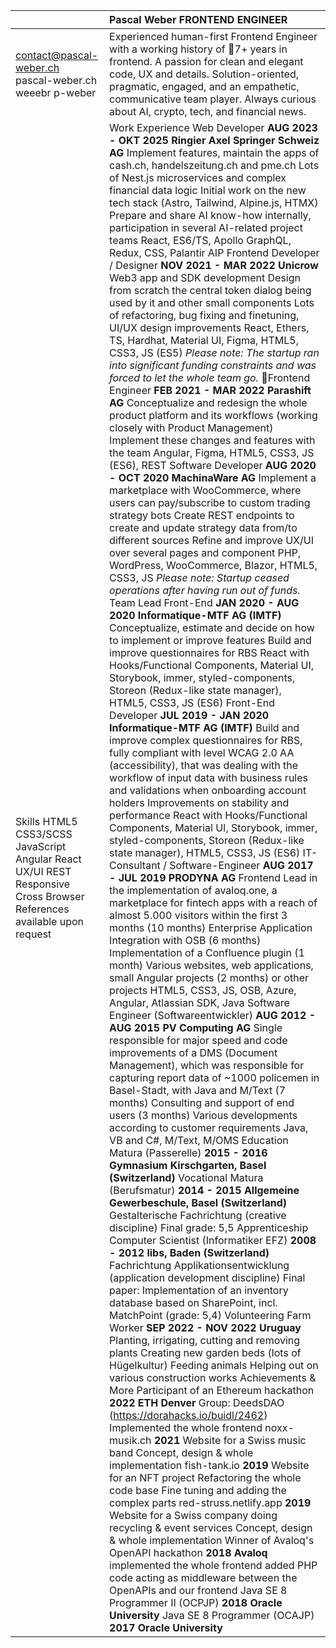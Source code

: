 

|  |  Pascal Weber FRONTEND ENGINEER |
| ----- | :---- |
|              contact@pascal-weber.ch       pascal-weber.ch       weeebr       p-weber |  Experienced human-first Frontend Engineer with a working history of 7+ years in frontend. A passion for clean and elegant code, UX and details. Solution-oriented, pragmatic, engaged, and an empathetic, communicative team player. Always curious about AI, crypto, tech, and financial news. |
| Skills HTML5  CSS3/SCSS  JavaScript  Angular  React  UX/UI  REST  Responsive  Cross Browser  References available upon request | Work Experience Web Developer **AUG 2023 \- OKT 2025 Ringier Axel Springer Schweiz AG** Implement features, maintain the apps of cash.ch, handelszeitung.ch and pme.ch Lots of Nest.js microservices and complex financial data logic Initial work on the new tech stack (Astro, Tailwind, Alpine.js, HTMX) Prepare and share AI know-how internally, participation in several AI-related project teams  React, ES6/TS, Apollo GraphQL, Redux, CSS, Palantir AIP Frontend Developer / Designer **NOV 2021 \- MAR 2022 Unicrow** Web3 app and SDK development Design from scratch the central token dialog being used by it and other small components Lots of refactoring, bug fixing and finetuning, UI/UX design improvements React, Ethers, TS, Hardhat, Material UI, Figma, HTML5, CSS3, JS (ES5)  *Please note: The startup ran into significant funding constraints and was forced to let the whole team go.* Frontend Engineer **FEB 2021 \- MAR 2022 Parashift AG** Conceptualize and redesign the whole product platform and its workflows (working closely with Product Management) Implement these changes and features with the team Angular, Figma, HTML5, CSS3, JS (ES6), REST Software Developer **AUG 2020 \- OCT 2020 MachinaWare AG** Implement a marketplace with WooCommerce, where users can pay/subscribe to custom trading strategy bots Create REST endpoints to create and update strategy data from/to different sources Refine and improve UX/UI over several pages and component PHP, WordPress, WooCommerce, Blazor, HTML5, CSS3, JS  *Please note: Startup ceased operations after having run out of funds.* Team Lead Front-End **JAN 2020 \- AUG 2020  Informatique-MTF AG (IMTF)** Conceptualize, estimate and decide on how to implement or improve features Build and improve questionnaires for RBS React with Hooks/Functional Components, Material UI, Storybook, immer, styled-components, Storeon (Redux-like state manager), HTML5, CSS3, JS (ES6) Front-End Developer **JUL 2019 \- JAN 2020 Informatique-MTF AG (IMTF)** Build and improve complex questionnaires for RBS, fully compliant with level WCAG 2.0 AA (accessibility), that was dealing with the workflow of input data with business rules and validations when onboarding account holders Improvements on stability and performance React with Hooks/Functional Components, Material UI, Storybook, immer, styled-components, Storeon (Redux-like state manager), HTML5, CSS3, JS (ES6) IT-Consultant / Software-Engineer **AUG 2017 \- JUL 2019 PRODYNA AG** Frontend Lead in the implementation of avaloq.one, a marketplace for fintech apps with a reach of almost 5.000 visitors within the first 3 months (10 months) Enterprise Application Integration with OSB (6 months) Implementation of a Confluence plugin (1 month) Various websites, web applications, small Angular projects (2 months) or other projects HTML5, CSS3, JS, OSB, Azure, Angular, Atlassian SDK, Java Software Engineer (Softwareentwickler) **AUG 2012 \- AUG 2015 PV Computing AG** Single responsible for major speed and code improvements of a DMS (Document Management), which was responsible for capturing report data of \~1000 policemen in Basel-Stadt, with Java and M/Text (7 months) Consulting and support of end users (3 months) Various developments according to customer requirements Java, VB and  C\#, M/Text, M/OMS Education Matura (Passerelle) **2015 \- 2016 Gymnasium Kirschgarten, Basel (Switzerland)** Vocational Matura (Berufsmatur) **2014 \- 2015 Allgemeine Gewerbeschule, Basel (Switzerland)** Gestalterische Fachrichtung (creative discipline) Final grade: 5,5 Apprenticeship Computer Scientist (Informatiker EFZ) **2008 \- 2012 libs, Baden (Switzerland)** Fachrichtung Applikationsentwicklung (application development discipline) Final paper: Implementation of an inventory database based on SharePoint, incl. MatchPoint (grade: 5,4) Volunteering Farm Worker **SEP 2022 \- NOV 2022 Uruguay** Planting, irrigating, cutting and removing plants Creating new garden beds (lots of Hügelkultur) Feeding animals Helping out on various construction works Achievements & More Participant of an Ethereum hackathon **2022 ETH Denver** Group: DeedsDAO (https://dorahacks.io/buidl/2462) Implemented the whole frontend noxx-musik.ch **2021** Website for a Swiss music band Concept, design & whole implementation fish-tank.io **2019** Website for an NFT project Refactoring the whole code base Fine tuning and adding the complex parts  red-struss.netlify.app **2019** Website for a Swiss company doing recycling & event services Concept, design & whole implementation  Winner of Avaloq's OpenAPI hackathon **2018 Avaloq** implemented the whole frontend added PHP code acting as middleware between the OpenAPIs and our frontend Java SE 8 Programmer II (OCPJP) **2018 Oracle University** Java SE 8 Programmer (OCAJP) **2017 Oracle University**  |

